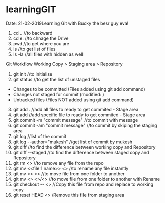 # learningGIT

Date: 21-02-2019Learning Git with Bucky the besr guy eva!

1. cd .. //to backward
2. cd e: //to chnage the Drive
3. pwd //to get where you are
4. ls //to get list of files
5. ls -la //all files with hidden as well


Git Workflow
Working Copy > Staging area > Repository

1. git init //to initialise  
2. git status //to get the list of unstaged files

 - Changes to be committed (Files added using git add command)
 - Changes not staged for commit (modified: <filenname>) 
 - Untracked files (Files NOT added using git add command)
 
3. git add . //add all files to ready to get commited - Stage area
4. git add <file name> //add specific file to ready to get commited - Stage area
5. git commit -m "commit message" //to commit with message
6. git commit -am "commit message" //to commit by skiping the staging area 
7. git log //list of the commit 
8. git log --author="mukesh" //get list of commit by mukesh
9. git diff //to find the difference between working copy and Repository
10. git diff --staged //to find the difference between staged copy and Repository
11. git rm <<file name>> //to remove any file from the repo
12. git mv <<file 1 name>> <<rename file name>> //to rename any file instantly
13. git mv <<file name>> <<Folder name>> //to move file from one folder to another
14. git mv <<file name>> <<Folder name>>/<<rename file name>> //to move file from one folder to another with Rename
15. git checkout -- <<file name>> //Copy this file from repo and replace to working copy
16. git reset HEAD <<file name>> /Remove this file from staging area

